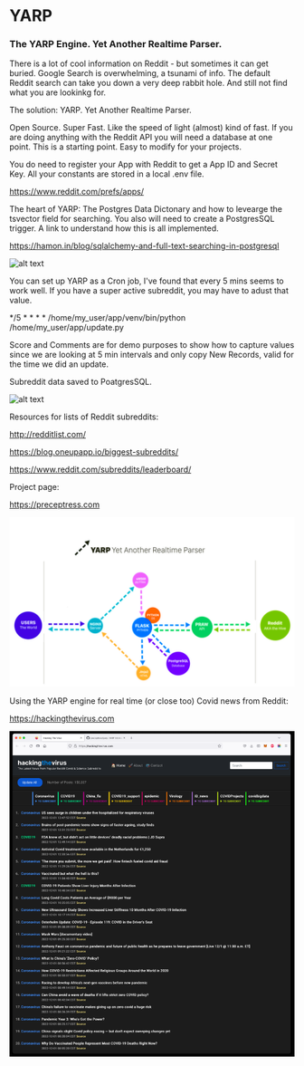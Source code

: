 # YARP
### The YARP Engine. Yet Another Realtime Parser.

There is a lot of cool information on Reddit - but sometimes it can get buried. 
Google Search is overwhelming, a tsunami of info. The default Reddit search can take you down a very deep rabbit hole. And still not find what you are lookinkg for.

The solution: YARP. Yet Another Realtime Parser.

Open Source. Super Fast. Like the speed of light (almost) kind of fast. If you are doing anything with the Reddit API you will need a database at one point.  This is a starting point. Easy to modify for your projects.

You do need to register your App with Reddit to get a App ID and Secret Key. All your constants are stored in a local .env file.

https://www.reddit.com/prefs/apps/

The heart of YARP: The Postgres Data Dictonary and how to levearge the tsvector field for searching. You also will need to create a PostgresSQL trigger. A link to understand how this is all implemented.

https://hamon.in/blog/sqlalchemy-and-full-text-searching-in-postgresql

![alt text](https://user-images.githubusercontent.com/105808631/181388037-01a5acfd-1b89-4da7-b38f-bd452c48a59d.png)

You can set up YARP as a Cron job, I've found that every 5 mins seems to work well. If you have a super active subreddit, you may have to adust that value. 


*/5 * * * * /home/my_user/app/venv/bin/python /home/my_user/app/update.py

Score and Comments are for demo purposes to show how to capture values since we are looking at 5 min intervals and only copy New Records, valid for the time we did an update.

Subreddit data saved to PoatgresSQL.

![alt text](https://user-images.githubusercontent.com/105808631/181680969-a60c94df-3dfc-4841-9b97-ade10c7beb95.png)

Resources for lists of Reddit subreddits:

http://redditlist.com/

https://blog.oneupapp.io/biggest-subreddits/

https://www.reddit.com/subreddits/leaderboard/

Project page:

https://preceptress.com


![alt text](https://github.com/preceptress/yarp/blob/main/stack.png)

Using the YARP engine for real time (or close too) Covid news from Reddit:

https://hackingthevirus.com

![alt text](https://github.com/preceptress/yarp/blob/main/htv.png)








